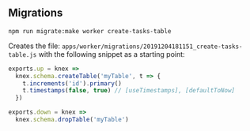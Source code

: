 ## Migrations

`npm run migrate:make worker create-tasks-table`

Creates the file: `apps/worker/migrations/20191204181151_create-tasks-table.js` with the following snippet as a starting point:

```javascript
exports.up = knex =>
  knex.schema.createTable('myTable', t => {
    t.increments('id').primary()
    t.timestamps(false, true) // [useTimestamps], [defaultToNow]
  })

exports.down = knex =>
  knex.schema.dropTable('myTable')
```
